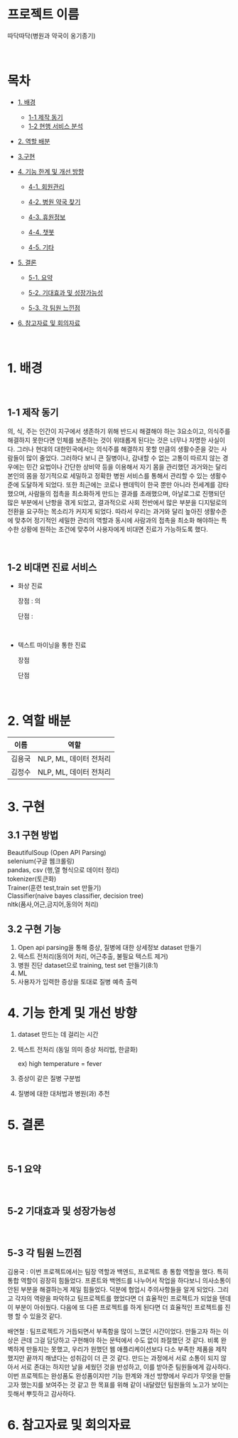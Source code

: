  

 # 프로젝트 이름

따닥따닥(병원과 약국이 옹기종기)

<br>

# 목차

* [1. 배경](#1-배경)
  * [1-1 제작 동기](#1-1-제작-동기)
  * [1-2 현행 서비스 분석](#1-2-현행-서비스-분석)
* [2. 역할 배분](#2-역할-배분)
* [3.구현](#3-구현)
* [4. 기능 한계 및 개선 방향](#4-기능-한계-및-개선-방향)
  * [4-1. 회원관리](#4-1-회원관리)

  * [4-2. 병원 약국 찾기](#4-2-병원-약국-찾기)

  * [4-3. 휴원정보](#4-3-휴원정보)

  * [4-4. 챗봇](#4-4-챗봇)

  * [4-5. 기타](#4-5-기타)

* [5. 결론](#5-결론)
  * [5-1. 요약](#5-1-요약)

  * [5-2. 기대효과 및 성장가능성](#5-2-기대효과-및-성장가능성)
  * [5-3. 각 팀원 느낀점](#5-3-각-팀원-느낀점) 
* [6. 참고자료 및 회의자료](#6-참고자료-및-회의자료)

 <br>

# 1. 배경

 <br>

## 1-1 제작 동기

 의, 식, 주는 인간이 지구에서 생존하기 위해 반드시 해결해야 하는 3요소이고, 의식주를 해결하지 못한다면 인체를 보존하는 것이 위태롭게 된다는 것은 너무나 자명한 사실이다. 그러나 현대의 대한민국에서는 의식주를 해결하지 못할 만큼의 생활수준을 갖는 사람들이 많이 줄었다. 그러하다 보니 큰 질병이나, 감내할 수 없는 고통이 따르지 않는 경우에는 민간 요법이나 간단한 상비약 등을 이용해서 자기 몸을 관리했던 과거와는 달리 본인의 몸을 정기적으로 세밀하고 정확한 병원 서비스를 통해서 관리할 수 있는 생활수준에 도달하게 되었다. 또한 최근에는 코로나 팬데믹이 한국 뿐만 아니라 전세계를 강타했으며, 사람들의 접촉을 최소화하게 만드는 결과를 초래했으며, 아날로그로 진행되던 많은 부분에서 난항을 겪게 되었고, 결과적으로 사회 전반에서 많은 부분을 디지털로의 전환을 요구하는 목소리가 커지게 되었다. 따라서 우리는 과거와 달리 높아진 생활수준에 맞추어 정기적인 세밀한 관리의 역할과 동시에 사람과의 접촉을 최소화 해야하는 특수한 상황에 원하는 조건에 맞추어 사용자에게 비대면 진료가 가능하도록 했다.

  <br>

## 1-2 비대면 진료 서비스

* 화상 진료

  장점 : 의

  단점 : 

​	

* 텍스트 마이닝을 통한 진료

  장점

  단점

​	

# 2. 역할 배분

| 이름   | 역할                   |
| ------ | ---------------------- |
| 김용국 | NLP, ML, 데이터 전처리 |
| 김정수 | NLP, ML, 데이터 전처리 |

  

# 3. 구현

## 3.1 구현 방법

BeautifulSoup (Open API Parsing) <br>selenium(구글 웹크롤링) <br>pandas, csv  (행,열 형식으로 데이터 정리)<br>tokenizer(토큰화)<br>Trainer(훈련 test,train set 만들기)<br>Classifier(naive bayes classifier, decision tree)<br>nltk(품사,어근,금지어,동의어 처리)



## 3.2 구현 기능

1. Open api parsing을 통해 증상, 질병에 대한 상세정보 dataset 만들기
2.  텍스트 전처리(동의어 처리, 어근추출, 불필요 텍스트 제거)
3. 병원 진단 dataset으로 training, test set 만들기(8:1)
4. ML
5. 사용자가 입력한 증상을 토대로 질병 예측 출력



# 4. 기능 한계 및 개선 방향

1. dataset 만드는 데 걸리는 시간

2. 텍스트 전처리 (동일 의미 증상 처리법, 한글화)  

   ex) high temperature = fever

3. 증상이 같은 질병 구분법

4. 질병에 대한 대처법과 병원(과) 추천



# 5. 결론

 <br>

## 5-1 요약

 

  <br>

## 5-2 기대효과 및 성장가능성



  <br>

## 5-3 각 팀원 느낀점

김용국 : 이번 프로젝트에서는 팀장 역할과 백엔드, 프로젝트 총 통합 역할을 했다. 특히 통합 역할이 굉장히 힘들었다. 프론트와 백엔드를 나누어서 작업을 하다보니 의사소통이 안된 부분을 해결하는게 제일 힘들었다. 덕분에 협업시 주의사항들을 알게 되었다. 그리고 각자의 역량을 파악하고 팀프로젝트를 했었다면 더 효율적인 프로젝트가 되었을 텐데 이 부분이 아쉬웠다. 다음에 또 다른 프로젝트를 하게 된다면 더 효율적인 프로젝트를 진행 할 수 있을것 같다.

 

배연철 : 팀프로젝트가 거듭되면서 부족함을 많이 느꼈던 시간이었다. 만들고자 하는 이상은 큰데 그걸 담당하고 구현해야 하는 문턱에서 수도 없이 좌절했던 것 같다. 비록 완벽하게 만들지는 못했고, 우리가 원했던 웹 애플리케이션보다 다소 부족한 제품을 제작했지만 끝까지 해냈다는 성취감이 더 큰 것 같다. 만드는 과정에서 서로 소통이 되지 않아서 서로 존대는 하지만 날을 세웠던 것을 반성하고, 이를 받아준 팀원들에게 감사하다. 이번 프로젝트는 완성품도 완성품이지만 기능 한계와 개선 방향에서 우리가 무엇을 만들고자 했는지를 보여주는 것 같고 한 목표를 위해 같이 내달렸던 팀원들의 노고가 보이는 듯해서 뿌듯하고 감사하다.



# 6. 참고자료 및 회의자료

